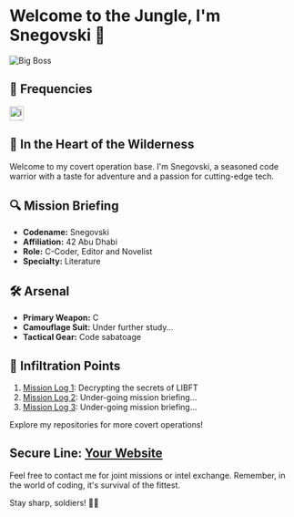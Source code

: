 # Welcome to the Jungle, I'm Snegovski 🐍

![Big Boss](https://i.pinimg.com/originals/97/8c/80/978c8073653e6b36de0117f03a56925b.gif)
## 📡 Frequencies
<div align="left">
  <!--
  <a href="https://www.linkedin.com/in/maxim-babayan-429181273/" target="_blank">
    <img src="https://img.shields.io/static/v1?message=LinkedIn&logo=linkedin&label=&color=000000&logoColor=white&labelColor=&style=for-the-badge" height="25" alt="linkedin logo"  />
  </a>
  -->
  <a href="https:https://www.instagram.com/_snegovski_//" target="_blank">
    <img src="https://img.shields.io/static/v1?message=Instagram&logo=instagram&label=&color=3e4c26&logoColor=white&labelColor=&style=for-the-badge" height="25" alt="instagram logo"  />
  </a>
  <!--
  <a href="t.me/baduser" target="_blank">
    <img src="https://img.shields.io/static/v1?message=Telegram&logo=telegram&label=&color=8B0000&logoColor=white&labelColor=&style=for-the-badge" height="25" alt="telegram logo"  />
  </a>
  -->
</div>

## 🌲 In the Heart of the Wilderness

Welcome to my covert operation base. I'm Snegovski, a seasoned code warrior with a taste for adventure and a passion for cutting-edge tech.

## 🔍 Mission Briefing

- **Codename:** Snegovski
- **Affiliation:** 42 Abu Dhabi
- **Role:** C-Coder, Editor and Novelist
- **Specialty:** Literature 

## 🛠️ Arsenal

- **Primary Weapon:** C
- **Camouflage Suit:** Under further study...
- **Tactical Gear:** Code sabatoage

## 🚁 Infiltration Points

1. [Mission Log 1](https://github.com/Snegovski/libft): Decrypting the secrets of LIBFT
2. [Mission Log 2](link-to-mission-log2): Under-going mission briefing...
3. [Mission Log 3](link-to-mission-log3): Under-going mission briefing...

Explore my repositories for more covert operations!

## **Secure Line:** [Your Website](https://casildian.blogspot.com/)

Feel free to contact me for joint missions or intel exchange. Remember, in the world of coding, it's survival of the fittest.

Stay sharp, soldiers! 🐺🔥

<!---
Snegovski/Snegovski is a ✨ special ✨ repository because its `README.md` (this file) appears on your GitHub profile.
You can click the Preview link to take a look at your changes.
--->

